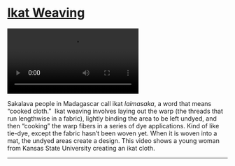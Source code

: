 # [Ikat Weaving](http://artsmia.github.io/griot/#/stories/246)

<video src='http://cdn.dx.artsmia.org/videos/IkatTimeLapse.mp4'></video>

Sakalava people in Madagascar call ikat *laimasaka*, a word that means “cooked cloth.”  Ikat weaving involves laying out the warp (the threads that run lengthwise in a fabric), lightly binding the area to be left undyed, and then “cooking” the warp fibers in a series of dye applications. Kind of like tie-dye, except the fabric hasn’t been woven yet. When it is woven into a mat, the undyed areas create a design. This video shows a young woman from Kansas State University creating an ikat cloth.

---
